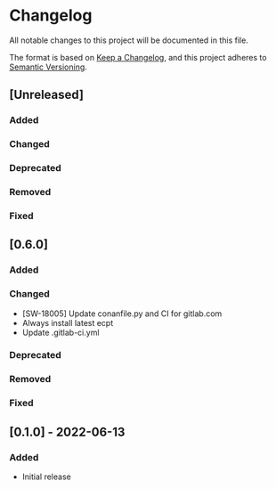 # Changelog
All notable changes to this project will be documented in this file.
	
The format is based on [Keep a Changelog](https://keepachangelog.com/en/1.0.0/),
and this project adheres to [Semantic Versioning](https://semver.org/spec/v2.0.0.html).
	
## [Unreleased]
### Added
### Changed
### Deprecated
### Removed
### Fixed

## [0.6.0]
### Added
### Changed
- [SW-18005] Update conanfile.py and CI for gitlab.com
-  Always install latest ecpt
- Update .gitlab-ci.yml
### Deprecated
### Removed
### Fixed

## [0.1.0] - 2022-06-13
### Added
- Initial release
